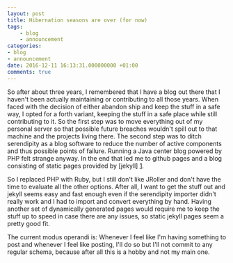```yaml
---
layout: post
title: Hibernation seasons are over (for now)
tags:
    - blog
    - announcement
categories:
- blog
- announcement
date: 2016-12-11 16:13:31.000000000 +01:00
comments: true
---
```

So after about three years, I remembered that I have a blog out there that I haven't been actually maintaining or contributing to all those years. When faced with the decision of either abandon ship and keep the stuff in a safe way, I opted for a forth variant, keeping the stuff in a safe place while still contributing to it. So the first step was to move everything out of my personal server so that possible future breaches wouldn't spill out to that machine and the projects living there. The second step was to ditch serendipity as a blog software to reduce the number of active components and thus possible points of failure. Running a Java center blog powered by PHP felt strange anyway. In the end that led me to github pages and a blog consisting of static pages provided by [jekyll] [1].


So I replaced PHP with Ruby, but I still don't like JRoller and don't have the time to evaluate all the other options. After all, I want to get the stuff out and jekyll seems easy and fast enough even if the serendipity importer didn't really work and I had to import and convert everything by hand. Having another set of dynamically generated pages would require me to keep the stuff up to speed in case there are any issues, so static jekyll pages seem a pretty good fit.

The current modus operandi is: Whenever I feel like I'm having something to post and whenever I feel like posting, I'll do so but I'll not commit to any regular schema, because after all this is a hobby and not my main one. 

[1]: https://jekyllrb.com/ "Jekyll - Simple, blog-aware, static sites"